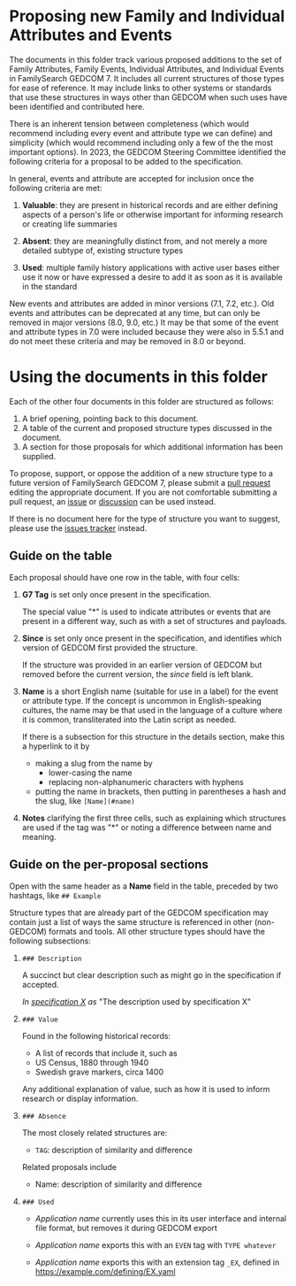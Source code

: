 # Proposing new Family and Individual Attributes and Events

The documents in this folder track various proposed additions to the set of Family Attributes, Family Events, Individual Attributes, and Individual Events in FamilySearch GEDCOM 7.
It includes all current structures of those types for ease of reference.
It may include links to other systems or standards that use these structures in ways other than GEDCOM when such uses have been identified and contributed here.

There is an inherent tension between completeness (which would recommend including every event and attribute type we can define) and simplicity (which would recommend including only a few of the the most important options). In 2023, the GEDCOM Steering Committee identified the following criteria for a proposal to be added to the specification.

In general, events and attribute are accepted for inclusion once the following criteria are met:

1. **Valuable**: they are present in historical records and are either defining aspects of a person's life or otherwise important for informing research or creating life summaries

2. **Absent**: they are meaningfully distinct from, and not merely a more detailed subtype of, existing structure types

3. **Used**: multiple family history applications with active user bases either use it now or have expressed a desire to add it as soon as it is available in the standard

New events and attributes are added in minor versions (7.1, 7.2, etc.).
Old events and attributes can be deprecated at any time, but can only be removed in major versions (8.0, 9.0, etc.)
It may be that some of the event and attribute types in 7.0 were included because they were also in 5.5.1 and do not meet these criteria and may be removed in 8.0 or beyond.

# Using the documents in this folder

Each of the other four documents in this folder are structured as follows:

1. A brief opening, pointing back to this document.
2. A table of the current and proposed structure types discussed in the document.
3. A section for those proposals for which additional information has been supplied.

To propose, support, or oppose the addition of a new structure type to a future version of FamilySearch GEDCOM 7, please submit a [pull request](https://github.com/FamilySearch/GEDCOM/pulls) editing the appropriate document. If you are not comfortable submitting a pull request, an [issue](https://github.com/FamilySearch/GEDCOM/issues) or [discussion](https://github.com/FamilySearch/GEDCOM/discussions) can be used instead.

If there is no document here for the type of structure you want to suggest, please use the [issues tracker](https://github.com/FamilySearch/GEDCOM/issues) instead.

## Guide on the table

Each proposal should have one row in the table, with four cells:

1. **G7 Tag** is set only once present in the specification.
    
    The special value "\*" is used to indicate attributes or events that are present in a different way, such as with a set of structures and payloads.

2. **Since** is set only once present in the specification, and identifies which version of GEDCOM first provided the structure.
    
    If the structure was provided in an earlier version of GEDCOM but removed before the current version, the *since* field is left blank.

3. **Name** is a short English name (suitable for use in a label) for the event or attribute type. If the concept is uncommon in English-speaking cultures, the name may be that used in the language of a culture where it is common, transliterated into the Latin script as needed.
    
    If there is a subsection for this structure in the details section, make this a hyperlink to it by
    
    - making a slug from the name by
        - lower-casing the name
        - replacing non-alphanumeric characters with hyphens
    - putting the name in brackets, then putting in parentheses a hash and the slug, like `[Name](#name)`

4. **Notes** clarifying the first three cells, such as explaining which structures are used if the tag was "\*" or noting a difference between name and meaning.

## Guide on the per-proposal sections

Open with the same header as a **Name** field in the table, preceded by two hashtags, like `## Example`

Structure types that are already part of the GEDCOM specification may contain just a list of ways the same structure is referenced in other (non-GEDCOM) formats and tools.
All other structure types should have the following subsections:

1. `### Description`

    A succinct but clear description such as might go in the specification if accepted.
    
    *In [specification X](https://example.com/specificationx.html) as* "The description used by specification X"

2. `### Value`

    Found in the following historical records:
    
    - A list of records that include it, such as
    - US Census, 1880 through 1940
    - Swedish grave markers, circa 1400
    
    Any additional explanation of value, such as how it is used to inform research or display information.
    
3. `### Absence`

    The most closely related structures are:
    
    - `TAG`: description of similarity and difference
    
    Related proposals include

    - Name: description of similarity and difference

4. `### Used`

    - *Application name* currently uses this in its user interface and internal file format, but removes it during GEDCOM export
    
    - *Application name* exports this with an `EVEN` tag with `TYPE whatever`

    - *Application name* exports this with an extension tag `_EX`, defined in <https://example.com/defining/EX.yaml>

